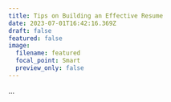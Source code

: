 ```yaml
---
title: Tips on Building an Effective Resume
date: 2023-07-01T16:42:16.369Z
draft: false
featured: false
image:
  filename: featured
  focal_point: Smart
  preview_only: false
---
```

...